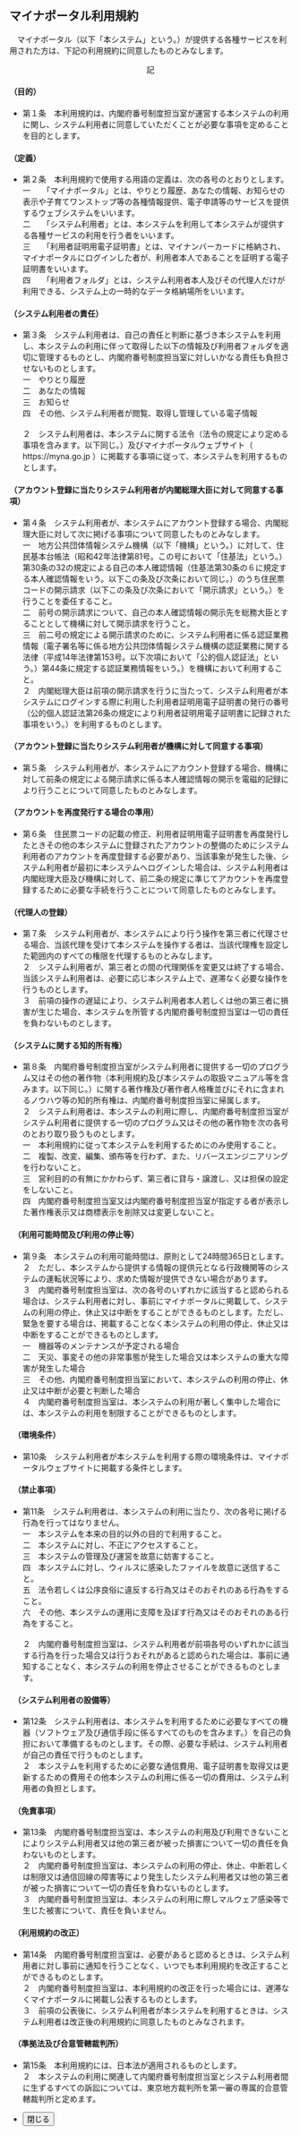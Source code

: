 <section class="myportal-section">

<h1>マイナポータル利用規約</h1>

<p>　マイナポータル（以下「本システム」という。）が提供する各種サービスを利用された方は、下記の利用規約に同意したものとみなします。</p>
<p style="text-align: center;">記</p>

<h4>（目的）</h4>
<ul>
<li>第１条　本利用規約は、内閣府番号制度担当室が運営する本システムの利用に関し、システム利用者に同意していただくことが必要な事項を定めることを目的とします。</li>
</ul>

<h4>（定義）</h4>
<ul>
<li>第２条　本利用規約で使用する用語の定義は、次の各号のとおりとします。<br>
一　　「マイナポータル」とは、やりとり履歴、あなたの情報、お知らせの表示や子育てワンストップ等の各種情報提供、電子申請等のサービスを提供するウェブシステムをいいます。<br>
二　　「システム利用者」とは、本システムを利用して本システムが提供する各種サービスの利用を行う者をいいます。<br>
三　　「利用者証明用電子証明書」とは、マイナンバーカードに格納され、マイナポータルにログインした者が、利用者本人であることを証明する電子証明書をいいます。<br>
四　　「利用者フォルダ」とは、システム利用者本人及びその代理人だけが利用できる、システム上の一時的なデータ格納場所をいいます。
</li>
</ul>

<h4>（システム利用者の責任）</h4>
<ul>
<li>
第３条　システム利用者は、自己の責任と判断に基づき本システムを利用し、本システムの利用に伴って取得した以下の情報及び利用者フォルダを適切に管理するものとし、内閣府番号制度担当室に対しいかなる責任も負担させないものとします。<br>
一　やりとり履歴<br>
二　あなたの情報<br>
三　お知らせ<br>
四　その他、システム利用者が閲覧、取得し管理している電子情報<br>
<br>
２　システム利用者は、本システムに関する法令（法令の規定により定める事項を含みます。以下同じ。）及びマイナポータルウェブサイト（ https://myna.go.jp ）に掲載する事項に従って、本システムを利用するものとします。
</li>
</ul>

<h4>（アカウント登録に当たりシステム利用者が内閣総理大臣に対して同意する事項）</h4>
<ul>
<li>
第４条　システム利用者が、本システムにアカウント登録する場合、内閣総理大臣に対して次に掲げる事項について同意したものとみなします。<br>
一　地方公共団体情報システム機構（以下「機構」という。）に対して、住民基本台帳法（昭和42年法律第81号。この号において「住基法」という。）第30条の32の規定による自己の本人確認情報（住基法第30条の６に規定する本人確認情報をいう。以下この条及び次条において同じ。）のうち住民票コードの開示請求（以下この条及び次条において「開示請求」という。）を行うことを委任すること。<br>
二　前号の開示請求について、自己の本人確認情報の開示先を総務大臣とすることとして機構に対して開示請求を行うこと。 <br>
三　前二号の規定による開示請求のために、システム利用者に係る認証業務情報（電子署名等に係る地方公共団体情報システム機構の認証業務に関する法律（平成14年法律第153号。以下次項において「公的個人認証法」という。）第44条に規定する認証業務情報をいう。）を機構において利用すること。 <br>
２　内閣総理大臣は前項の開示請求を行うに当たって、システム利用者が本システムにログインする際に利用した利用者証明用電子証明書の発行の番号（公的個人認証法第26条の規定により利用者証明用電子証明書に記録された事項をいう。）を利用するものとします。 
</li>
</ul>

<h4>（アカウント登録に当たりシステム利用者が機構に対して同意する事項）</h4>
<ul>
<li>
第５条　システム利用者が、本システムにアカウント登録する場合、機構に対して前条の規定による開示請求に係る本人確認情報の開示を電磁的記録により行うことについて同意したものとみなします。 
</li>
</ul>

<h4>（アカウントを再度発行する場合の準用）</h4>
<ul>
<li>
第６条　住民票コードの記載の修正、利用者証明用電子証明書を再度発行したときその他の本システムに登録されたアカウントの整備のためにシステム利用者のアカウントを再度登録する必要があり、当該事象が発生した後、システム利用者が最初に本システムへログインした場合は、システム利用者は内閣総理大臣及び機構に対して、前二条の規定に準じてアカウントを再度登録するために必要な手続を行うことについて同意したものとみなします。 
</li>
</ul>

<h4>（代理人の登録）</h4>
<ul>
<li>
第７条　システム利用者が、本システムにより行う操作を第三者に代理させる場合、当該代理を受けて本システムを操作する者は、当該代理権を設定した範囲内のすべての権限を代理するものとみなします。<br>
２　システム利用者が、第三者との間の代理関係を変更又は終了する場合、当該システム利用者は、必要に応じ本システム上で、遅滞なく必要な操作を行うものとします。<br>
３　前項の操作の遅延により、システム利用者本人若しくは他の第三者に損害が生じた場合、本システムを所管する内閣府番号制度担当室は一切の責任を負わないものとします。
</li>
</ul>

<h4>（システムに関する知的所有権）</h4>
<ul>
<li> 第８条　内閣府番号制度担当室がシステム利用者に提供する一切のプログラム又はその他の著作物（本利用規約及び本システムの取扱マニュアル等を含みます。以下同じ。）に関する著作権及び著作者人格権並びにそれに含まれるノウハウ等の知的所有権は、内閣府番号制度担当室に帰属します。<br>
２　システム利用者は、本システムの利用に際し、内閣府番号制度担当室がシステム利用者に提供する一切のプログラム又はその他の著作物を次の各号のとおり取り扱うものとします。<br>
一　本利用規約に従って本システムを利用するためにのみ使用すること。<br>
二　複製、改変、編集、頒布等を行わず、また、リバースエンジニアリングを行わないこと。<br>
三　営利目的の有無にかかわらず、第三者に貸与・譲渡し、又は担保の設定をしないこと。<br>
四　内閣府番号制度担当室又は内閣府番号制度担当室が指定する者が表示した著作権表示又は商標表示を削除又は変更しないこと。
</li>
</ul>

<h4>　（利用可能時間及び利用の停止等）</h4>
<ul>
<li>第９条　本システムの利用可能時間は、原則として24時間365日とします。<br>
２　ただし、本システムから提供する情報の提供元となる行政機関等のシステムの運転状況等により、求めた情報が提供できない場合があります。<br>
３　内閣府番号制度担当室は、次の各号のいずれかに該当すると認められる場合は、システム利用者に対し、事前にマイナポータルに掲載して、システムの利用の停止、休止又は中断をすることができるものとします。ただし、緊急を要する場合は、掲載することなく本システムの利用の停止、休止又は中断をすることができるものとします。<br>
一　機器等のメンテナンスが予定される場合<br>
二　天災、事変その他の非常事態が発生した場合又は本システムの重大な障害が発生した場合<br>
三　その他、内閣府番号制度担当室において、本システムの利用の停止、休止又は中断が必要と判断した場合<br>
４　内閣府番号制度担当室は、本システムの利用が著しく集中した場合には、本システムの利用を制限することができるものとします。
</li>
</ul>

<h4>　（環境条件）</h4>
<ul>
<li>
第10条　システム利用者が本システムを利用する際の環境条件は、マイナポータルウェブサイトに掲載する条件とします。
</li>
</ul>

<h4>　（禁止事項）</h4>
<ul>
<li>
第11条　システム利用者は、本システムの利用に当たり、次の各号に掲げる行為を行ってはなりません。<br>
一　本システムを本来の目的以外の目的で利用すること。<br>
二　本システムに対し、不正にアクセスすること。<br>
三　本システムの管理及び運営を故意に妨害すること。<br>
四　本システムに対し、ウィルスに感染したファイルを故意に送信すること。<br>
五　法令若しくは公序良俗に違反する行為又はそのおそれのある行為をすること。<br>
六　その他、本システムの運用に支障を及ぼす行為又はそのおそれのある行為をすること。<br>
<br>
２　内閣府番号制度担当室は、システム利用者が前項各号のいずれかに該当する行為を行った場合又は行うおそれがあると認められた場合は、事前に通知することなく、本システムの利用を停止させることができるものとします。
</li>
</ul>

<h4>　（システム利用者の設備等）</h4>
<ul>
<li>
第12条　システム利用者は、本システムを利用するために必要なすべての機器（ソフトウェア及び通信手段に係るすべてのものを含みます。）を自己の負担において準備するものとします。その際、必要な手続は、システム利用者が自己の責任で行うものとします。<br>
２　本システムを利用するために必要な通信費用、電子証明書を取得又は更新するための費用その他本システムの利用に係る一切の費用は、システム利用者の負担とします。
</li>
</ul>

<h4>　（免責事項）</h4>
<ul>
<li>
第13条　内閣府番号制度担当室は、本システムの利用及び利用できないことによりシステム利用者又は他の第三者が被った損害について一切の責任を負わないものとします。<br>
２　内閣府番号制度担当室は、本システムの利用の停止、休止、中断若しくは制限又は通信回線の障害等により発生したシステム利用者又は他の第三者が被った損害について一切の責任を負わないものとします。<br>
３　内閣府番号制度担当室は、本システムの利用に際しマルウェア感染等で生じた被害について、責任を負いません。
</li>
</ul>

<h4>　（利用規約の改正）</h4>
<ul>
<li>
第14条　内閣府番号制度担当室は、必要があると認めるときは、システム利用者に対し事前に通知を行うことなく、いつでも本利用規約を改正することができるものとします。<br>
２　内閣府番号制度担当室は、本利用規約の改正を行った場合には、遅滞なくマイナポータルに掲載し公表するものとします。<br>
３　前項の公表後に、システム利用者が本システムを利用するときは、システム利用者は改正後の利用規約に同意したものとみなされます。
</li>
</ul>

<h4>　（準拠法及び合意管轄裁判所）</h4>
<ul>
<li>
第15条　本利用規約には、日本法が適用されるものとします。<br>
２　本システムの利用に関連して内閣府番号制度担当室とシステム利用者間に生ずるすべての訴訟については、東京地方裁判所を第一審の専属的合意管轄裁判所と定めます。
</li>
</ul>

<div class="myportal-command-area">
<ul class="nav nav-pills pull-right registration-btn">
<li><button class="btn btn-default" type="button" onclick="window.close();">閉じる</button></li>
</ul>
</div>
</section>
